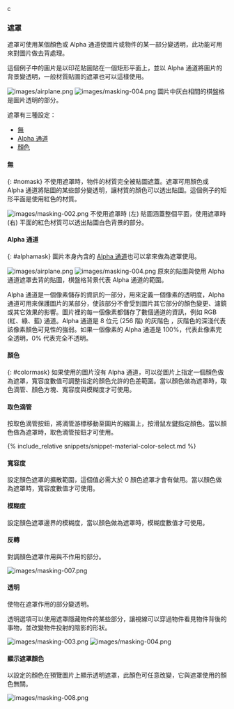 c
### 遮罩
遮罩可使用某個顏色或 Alpha 通道使圖片或物件的某一部分變透明，此功能可用來對圖片做去背處理。

這個例子中的圖片是以印花貼圖貼在一個矩形平面上，並以 Alpha 通道將圖片的背景變透明，一般材質貼圖的遮罩也可以這樣使用。

![images/airplane.png](images/airplane.png)  ![images/masking-004.png](images/masking-004.png)
圖片中灰白相間的棋盤格是圖片透明的部分。

遮罩有三種設定：

* [無](#nomask)
* [Alpha 通道](#alphamask)
* [顏色](#colormask)

#### 無
{: #nomask}
不使用遮罩時，物件的材質完全被貼圖遮蓋。遮罩可用顏色或 Alpha 通道將貼圖的某些部分變透明，讓材質的顏色可以透出貼圖。這個例子的矩形平面是使用紅色的材質。

![images/masking-002.png](images/masking-002.png)
不使用遮罩時 (左) 貼圖涵蓋整個平面，使用遮罩時 (右) 平面的紅色材質可以透出貼圖白色背景的部分。

#### Alpha 通道
{: #alphamask}
圖片本身內含的 [Alpha 通道](environment-tab.html#alpha)也可以拿來做為遮罩使用。

![images/airplane.png](images/airplane.png)  ![images/masking-004.png](images/masking-004.png)
原來的貼圖與使用 Alpha 通道遮罩去背的貼圖，棋盤格背景代表 Alpha 通道的範圍。

Alpha 通道是一個像素儲存的資訊的一部分，用來定義一個像素的透明度，Alpha 通道可用來保護圖片的某部分，使該部分不會受到圖片其它部分的顏色變更、濾鏡或其它效果的影響。圖片裡的每一個像素都儲存了數個通道的資訊，例如 RGB (紅、綠、藍) 通道。Alpha 通道是 8 位元 (256 階) 的灰階色 ，灰階色的深淺代表該像素顏色可見性的強弱。如果一個像素的 Alpha 通道是 100%，代表此像素完全透明，0% 代表完全不透明。

#### 顏色
{: #colormask}
如果使用的圖片沒有 Alpha 通道，可以從圖片上指定一個顏色做為遮罩，寬容度數值可調整指定的顏色允許的色差範圍。當以顏色做為遮罩時，取色滴管、顏色方塊、寬容度與模糊度才可使用。

#### 取色滴管
按取色滴管按鈕，將滴管游標移動至圖片的縮圖上，按滑鼠左鍵指定顏色。當以顏色做為遮罩時，取色滴管按鈕才可使用。

{% include_relative snippets/snippet-material-color-select.md %}

#### 寬容度
設定顏色遮罩的擴散範圍，這個值必需大於 0 顏色遮罩才會有做用。當以顏色做為遮罩時，寬容度數值才可使用。

#### 模糊度
設定顏色遮罩邊界的模糊度，當以顏色做為遮罩時，模糊度數值才可使用。

#### 反轉
對調顏色遮罩作用與不作用的部分。

![images/masking-007.png](images/masking-007.png)  

#### 透明
使物在遮罩作用的部分變透明。

透明選項可以使用遮罩隱藏物件的某些部分，讓視線可以穿過物件看見物件背後的事物，並改變物件投射的陰影的形狀。

![images/masking-003.png](images/masking-003.png)    ![images/masking-004.png](images/masking-004.png)

#### 顯示遮罩顏色
以設定的顏色在預覽圖片上顯示透明遮罩，此顏色可任意改變，它與遮罩使用的顏色無關。

![images/masking-008.png](images/masking-008.png)
